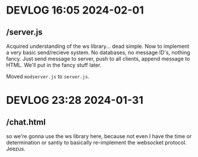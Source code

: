 # DEVLOG 16:05 2024-02-01

## /server.js

Acquired understanding of the ws library... dead simple. Now to implement a very basic send/recieve system. No databases, no message ID's, nothing fancy. Just send message to server, push to all clients, append message to HTML. We'll put in the fancy stuff later.

Moved `modserver.js` to `server.js`.

# DEVLOG 23:28 2024-01-31

## /chat.html

so we're gonna use the ws library here, because not even I have the time or determination or santiy to basically re-implement the websocket protocol. Jeezus.
